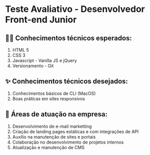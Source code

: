 # Teste Avaliativo - Desenvolvedor Front-end Junior

## 👨‍💻 Conhecimentos técnicos esperados:
 1. HTML 5
 2. CSS 3
 3. Javascript - Vanilla JS e jQuery
 4. Versionamento - Git

## ✨ Conhecimentos técnicos desejados:
 1. Conhecimentos básicos de CLI (MacOS)
 2. Boas práticas em sites responsivos

## 🚀 Áreas de atuação na empresa:
 1. Desenvolvimento de e-mail marketting
 2. Criação de landing pages estáticas e com integrações de API
 3. Auxílio na manutenção de sites e portais
 4. Colaboração no desenvolvimento de projetos internos
 5. Atualização e manutenção de CMS